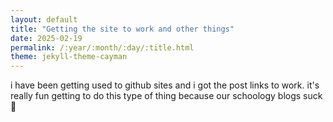 ```yaml
---
layout: default
title: "Getting the site to work and other things"
date: 2025-02-19
permalink: /:year/:month/:day/:title.html
theme: jekyll-theme-cayman
--- 
```


i have been getting used to github sites and i got the post links to work. it's really fun getting to do this type of thing because our schoology blogs suck 🫏